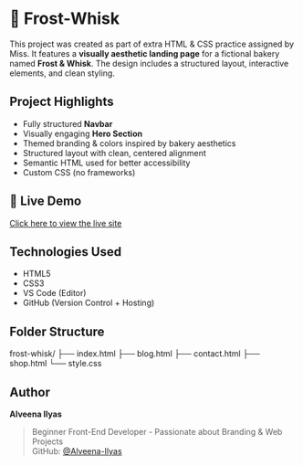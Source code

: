 # 🍰 Frost-Whisk 
This project was created as part of extra HTML & CSS practice assigned by Miss. It features a **visually aesthetic landing page** for a fictional bakery named **Frost & Whisk**. The design includes a structured layout, interactive elements, and clean styling.

##  Project Highlights

-  Fully structured **Navbar**
-  Visually engaging **Hero Section**
-  Themed branding & colors inspired by bakery aesthetics
- Structured layout with clean, centered alignment
-  Semantic HTML used for better accessibility
-  Custom CSS (no frameworks)


## 🔗 Live Demo

[Click here to view the live site](https://alveena-ilyas.github.io/frost-whisk/)

##  Technologies Used

- HTML5
- CSS3
- VS Code (Editor)
- GitHub (Version Control + Hosting)

##  Folder Structure
frost-whisk/
├── index.html
├── blog.html
├── contact.html
├── shop.html
└── style.css

##  Author

**Alveena Ilyas** 
> Beginner Front-End Developer - Passionate about Branding & Web Projects  
>  GitHub: [@Alveena-Ilyas](https://github.com/Alveena-Ilyas)

